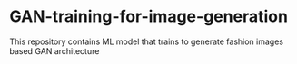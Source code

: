 # GAN-training-for-image-generation
This repository contains ML model that trains to generate fashion images based GAN architecture
